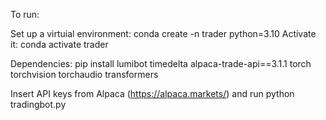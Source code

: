 To run: 

Set up a virtuial environment: conda create -n trader python=3.10 
Activate it: conda activate trader

Dependencies: pip install lumibot timedelta alpaca-trade-api==3.1.1 torch torchvision torchaudio transformers

Insert API keys from Alpaca (https://alpaca.markets/) and run python tradingbot.py
